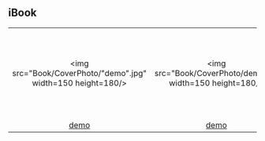 ## iBook
||||||
|:---:|:---:|:---:|:---:|:---:|
|<img src="Book/CoverPhoto/"demo".jpg" width=150 height=180/>|<img src="Book/CoverPhoto/demo.jpg width=150 height=180/>|<img src="Book/CoverPhoto/demo.jpg width=150 height=180/>|<img src="Book/CoverPhoto/demo.jpg" width=150 height=180/>|
|[demo]()|[demo](Bookdemo/cover/COVER.md)|[demo](Book/demo/cover/COVER.md)|[demo](Book/demo/cover/COVER.md)|

